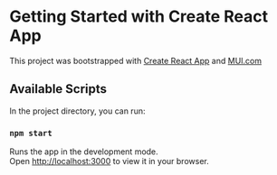 # Getting Started with Create React App

This project was bootstrapped with [Create React App](https://github.com/facebook/create-react-app) and [MUI.com](https://mui.com/)

## Available Scripts

In the project directory, you can run:

### `npm start`

Runs the app in the development mode.\
Open [http://localhost:3000](http://localhost:3000) to view it in your browser.
